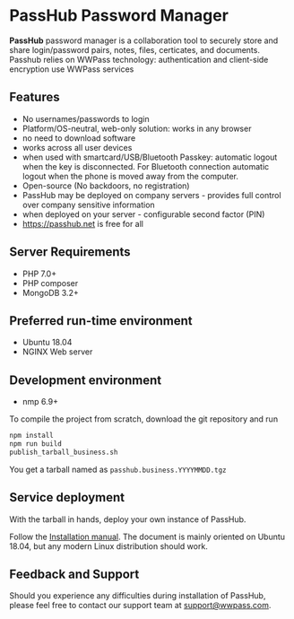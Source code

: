 # PassHub Password Manager

**PassHub** password manager is a collaboration tool to securely store and share login/password pairs, notes, files, certicates, and documents. Passhub relies on WWPass technology: authentication and client-side encryption use WWPass services

## Features

- No usernames/passwords to login
- Platform/OS-neutral, web-only solution: works in any browser
- no need to download software
- works across all user devices
- when used with smartcard/USB/Bluetooth Passkey: automatic logout when the key is disconnected. For Bluetooth connection automatic logout when the phone is moved away from the computer.
- Open-source (No backdoors, no registration)
- PassHub may be deployed on company servers - provides full control over company sensitive information
- when deployed on your server - configurable second factor (PIN)
- https://passhub.net is free for all

## Server Requirements

- PHP 7.0+
- PHP composer
- MongoDB 3.2+

## Preferred run-time environment

- Ubuntu 18.04
- NGINX Web server

## Development environment

- nmp 6.9+

To compile the project from scratch, download the git repository and run

```sh
npm install
npm run build
publish_tarball_business.sh
```

You get a tarball named as `passhub.business.YYYYMMDD.tgz`

## Service deployment

With the tarball in hands, deploy your own instance of PassHub.

Follow the [Installation manual](https://github.com/wwpass/passhub/blob/master/InstallingPassHubOnUbuntu18.04.md). The document is mainly oriented on Ubuntu 18.04, but any modern Linux distribution should work.

## Feedback and Support

Should you experience any difficulties during installation of PassHub, please feel free to contact our support team at support@wwpass.com.
